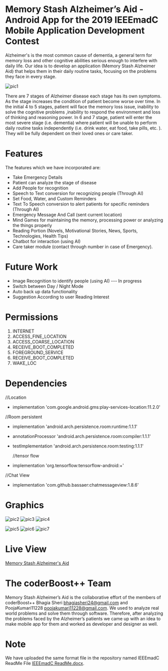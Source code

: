 # Memory Stash Alzheimer’s Aid - Android App for the 2019 IEEEmadC Mobile Application Development Contest

Alzheimer's is the most common cause of dementia, a general term for memory loss and other cognitive abilities serious enough to interfere with daily life. Our idea is to develop an application (Memory Stash Alzheimer Aid) that helps them in their daily routine tasks, focusing on the problems they face in every stage.

![pic1](https://user-images.githubusercontent.com/38161609/69905184-14b9c400-13d2-11ea-8f8f-bbdc34631f25.jpg)

There are 7 stages of Alzheimer disease each stage has its own symptoms. As the stage increases the condition of patient become worse over time. In the initial 4 to  5 stages, patient will face the memory loss issue, inability to solve the cognitive problems ,inability to respond the environment and loss of thinking and reasoning power. In 6 and 7 stage, patient will enter the most severe stage (i.e. dementia) where patient will be unable to perform daily routine tasks independently (i.e. drink water, eat food, take pills, etc. ). They will be fully dependent on their loved ones  or care taker.

# Features

The features which we have incorporated are:
- Take Emergency Details
- Patient can analyze the stage of disease
- Add People for recognition
- Speech to Text conversion for recognizing people (Through AI)
- Set Food, Water, and Custom Reminders
- Text To Speech conversion to alert patients for specific reminders (Through AI)
- Emergency Message And Call (sent current location)
- Mind Games for maintaining the memory, processing power or analyzing the things properly
- Reading Portion (Novels, Motivational Stories, News, Sports, Technologies, Health Tips)
- Chatbot for interaction (using AI)
- Care taker module (contact through number in case of Emergency). 

# Future Work
- Image Recognition to identify people (using AI) --- In progress
- Switch between Day / Night Mode 
- Auto back up data functionality
- Suggestion According to user Reading Interest 

# Permissions
1.	INTERNET
2.	ACCESS_FINE_LOCATION 
3.	ACCESS_COARSE_LOCATION 
4.	RECEIVE_BOOT_COMPLETED
5.	FOREGROUND_SERVICE
6.	RECEIVE_BOOT_COMPLETED
7.	WAKE_LOC

# Dependencies
//Location
- implementation 'com.google.android.gms:play-services-location:11.2.0' 

//Room persistent
- implementation 'android.arch.persistence.room:runtime:1.1.1'
- annotationProcessor 'android.arch.persistence.room:compiler:1.1.1'
- testImplementation 'android.arch.persistence.room:testing:1.1.1'

  //tensor flow
- implementation 'org.tensorflow:tensorflow-android:+'

//Chat View
- implementation 'com.github.bassaer:chatmessageview:1.8.6'


# Graphics
![pic2](https://user-images.githubusercontent.com/38161609/69905272-f6a09380-13d2-11ea-82b1-e26edd2e1296.jpg)
![pic3](https://user-images.githubusercontent.com/38161609/69905274-fb654780-13d2-11ea-8409-ee0e2277e33b.jpg)
![pic4](https://user-images.githubusercontent.com/38161609/69905276-fdc7a180-13d2-11ea-9cfb-9fc3bc574a35.jpg)

![pic5](https://user-images.githubusercontent.com/38161609/69905296-38c9d500-13d3-11ea-958f-43f3ac72d575.jpg)
![pic6](https://user-images.githubusercontent.com/38161609/69905294-38313e80-13d3-11ea-855c-b6b9bc40bbcd.jpg)
![pic7](https://user-images.githubusercontent.com/38161609/69905297-3a939880-13d3-11ea-843a-3252aa7e912b.jpg)

# Live View
[Memory Stash Alzheimer's Aid](https://youtu.be/dbZBPujxqZ8)

# The coderBoost++ Team
Memory Stash Alzheimer’s Aid is the collaborative effort of the members of coderBoost++ Bhagia Sheri [bhagiasheri24@gmail.com](url) and PoojaKumari11228 [poojakumari11228@gmail.com](url). We used to analyze real world problems and solve them through software. Therefore, after analyzing the problems faced by the Alzheimer’s patients we came up with an idea to make mobile app for them and worked as developer and designer as well.

# Note
We have uploaded the same format file in the repository named IEEEmadC ReadMe File [IEEEmadC ReadMe.docx](url).

